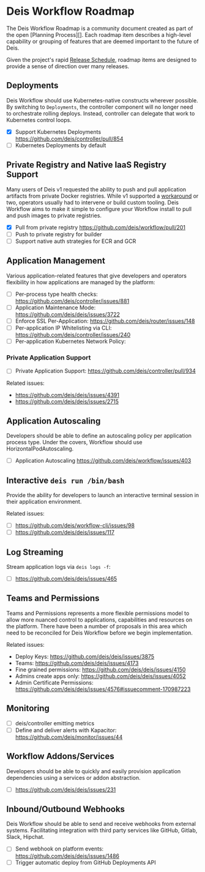 # Deis Workflow Roadmap

The Deis Workflow Roadmap is a community document created as part of the open
[Planning Process][].  Each roadmap item describes a high-level capability or
grouping of features that are deemed important to the future of Deis.

Given the project's rapid [Release Schedule](releases.md), roadmap
items are designed to provide a sense of direction over many releases.

## Deployments

Deis Workflow should use Kubernetes-native constructs wherever possible. By
switching to `Deployments`, the controller component will no longer need to
orchestrate rolling deploys. Instead, controller can delegate that work to
Kubernetes control loops.

* [X] Support Kubernetes Deployments <https://github.com/deis/controller/pull/854>
* [ ] Kubernetes Deployments by default

## Private Registry and Native IaaS Registry Support

Many users of Deis v1 requested the ability to push and pull application
artifacts from private Docker registries. While v1 supported a
[workaround](https://github.com/deis/deis/issues/2232) or two, operators
usually had to intervene or build custom tooling. Deis Workflow aims to make it
simple to configure your Workflow install to pull and push images to private
registries.

* [X] Pull from private registry <https://github.com/deis/workflow/pull/201>
* [ ] Push to private registry for builder
* [ ] Support native auth strategies for ECR and GCR

## Application Management

Various application-related features that give developers and operators
flexibility in how applications are managed by the platform:

* [ ] Per-process type health checks: <https://github.com/deis/controller/issues/881>
* [ ] Application Maintenance Mode: <https://github.com/deis/deis/issues/3722>
* [ ] Enforce SSL Per-Application: <https://github.com/deis/router/issues/148>
* [ ] Per-application IP Whitelisting via CLI: <https://github.com/deis/controller/issues/240>
* [ ] Per-application Kubernetes Network Policy:

### Private Application Support

* [ ] Private Application Support: <https://github.com/deis/controller/pull/934>

Related issues:

* <https://github.com/deis/deis/issues/4391>
* <https://github.com/deis/deis/issues/2715>

## Application Autoscaling

Developers should be able to define an autoscaling policy per application
process type. Under the covers, Workflow should use HorizontalPodAutoscaling.

* [ ] Application Autoscaling <https://github.com/deis/workflow/issues/403>

## Interactive `deis run /bin/bash`

Provide the ability for developers to launch an interactive terminal session in
their application environment.

Related issues:

* [ ] <https://github.com/deis/workflow-cli/issues/98>
* [ ] <https://github.com/deis/deis/issues/117>

## Log Streaming

Stream application logs via `deis logs -f`:

* [ ] <https://github.com/deis/deis/issues/465>

## Teams and Permissions

Teams and Permissions represents a more flexible permissions model to allow
more nuanced control to applications, capabilities and resources on the
platform. There have been a number of proposals in this area which need to be
reconciled for Deis Workflow before we begin implementation.

Related issues:

* Deploy Keys: <https://github.com/deis/deis/issues/3875>
* Teams: <https://github.com/deis/deis/issues/4173>
* Fine grained permissions: <https://github.com/deis/deis/issues/4150>
* Admins create apps only: <https://github.com/deis/deis/issues/4052>
* Admin Certificate Permissions: <https://github.com/deis/deis/issues/4576#issuecomment-170987223>

## Monitoring

* [ ] deis/controller emitting metrics
* [ ] Define and deliver alerts with Kapacitor: <https://github.com/deis/monitor/issues/44>

## Workflow Addons/Services

Developers should be able to quickly and easily provision application
dependencies using a services or addon abstraction.

* [ ] <https://github.com/deis/deis/issues/231>

## Inbound/Outbound Webhooks

Deis Workflow should be able to send and receive webhooks from external
systems. Facilitating integration with third party services like GitHub,
Gitlab, Slack, Hipchat.

* [ ] Send webhook on platform events: <https://github.com/deis/deis/issues/1486>
* [ ] Trigger automatic deploy from GitHub Deployments API
